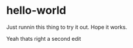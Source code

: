 # hello-world

Just runnin this thing to try it out. Hope it works.

Yeah thats right a second edit
